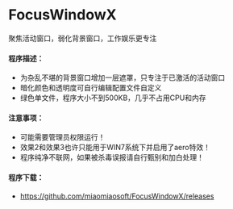 # FocusWindowX
聚焦活动窗口，弱化背景窗口，工作娱乐更专注

#### 程序描述：
- 为杂乱不堪的背景窗口增加一层遮罩，只专注于已激活的活动窗口
- 暗化颜色和透明度可自行编辑配置文件自定义
- 绿色单文件，程序大小不到500KB，几乎不占用CPU和内存

#### 注意事项：
- 可能需要管理员权限运行！
- 效果2和效果3也许只能用于WIN7系统下并启用了aero特效！
- 程序纯净不联网，如果被杀毒误报请自行甄别和加白处理！

#### 程序下载：
- https://github.com/miaomiaosoft/FocusWindowX/releases
